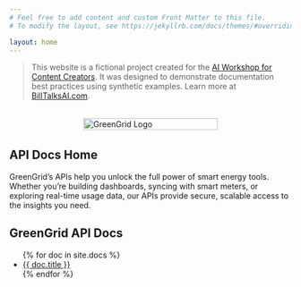 ```yaml
---
# Feel free to add content and custom Front Matter to this file.
# To modify the layout, see https://jekyllrb.com/docs/themes/#overriding-theme-defaults

layout: home
---
```

> This website is a fictional project created for the [AI Workshop for Content Creators](). It was designed to demonstrate documentation best practices using synthetic examples. Learn more at [BillTalksAI.com](https://www.BillTalksAI.com).

<div style="display: flex; justify-content: center; align-items: center; margin-top: 32px; margin-bottom: 32px;">
  <img src="{{ 'images/greengrid-logo.png' | relative_url }}" alt="GreenGrid Logo" style="max-width: 240px; width: 100%; height: auto;">
</div>

## API Docs Home
GreenGrid’s APIs help you unlock the full power of smart energy tools. Whether you’re building dashboards, syncing with smart meters, or exploring real-time usage data, our APIs provide secure, scalable access to the insights you need.

## GreenGrid API Docs

<ul>
  {% for doc in site.docs %}
    <li><a href="{{ doc | relative_url }}">{{ doc.title }}</a></li>
  {% endfor %}
</ul>
